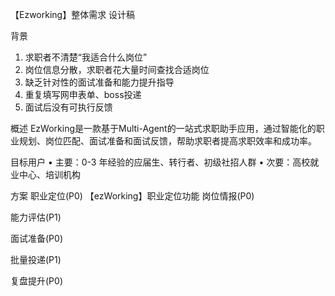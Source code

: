 【Ezworking】整体需求
设计稿

背景
1. 求职者不清楚“我适合什么岗位”
2. 岗位信息分散，求职者花大量时间查找合适岗位
3. 缺乏针对性的面试准备和能力提升指导
4. 重复填写网申表单、boss投递
5. 面试后没有可执行反馈

概述
EzWorking是一款基于Multi-Agent的一站式求职助手应用，通过智能化的职业规划、岗位匹配、面试准备和面试反馈，帮助求职者提高求职效率和成功率。

目标用户
• 主要：0-3 年经验的应届生、转行者、初级社招人群
• 次要：高校就业中心、培训机构

方案
职业定位(P0)
【ezWorking】职业定位功能
岗位情报(P0) 

能力评估(P1)

面试准备(P0)

批量投递(P1)

复盘提升(P0)